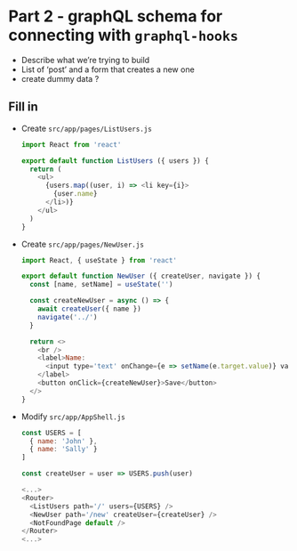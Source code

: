 # Part 2 - graphQL schema for connecting with `graphql-hooks`

- Describe what we’re trying to build
- List of ‘post’ and a form that creates a new one
- create dummy data ?

## Fill in

- Create `src/app/pages/ListUsers.js`

  ```js
  import React from 'react'

  export default function ListUsers ({ users }) {
    return (
      <ul>
        {users.map((user, i) => <li key={i}>
          {user.name}
        </li>)}
      </ul>
    )
  }
  ```

- Create `src/app/pages/NewUser.js`
  ```js
  import React, { useState } from 'react'

  export default function NewUser ({ createUser, navigate }) {
    const [name, setName] = useState('')

    const createNewUser = async () => {
      await createUser({ name })
      navigate('../')
    }

    return <>
      <br />
      <label>Name:
        <input type='text' onChange={e => setName(e.target.value)} value={name} />
      </label>
      <button onClick={createNewUser}>Save</button>
    </>
  }
  ```

- Modify `src/app/AppShell.js`
  ```js
  const USERS = [
    { name: 'John' },
    { name: 'Sally' }
  ]

  const createUser = user => USERS.push(user)

  <...>
  <Router>
    <ListUsers path='/' users={USERS} />
    <NewUser path='/new' createUser={createUser} />
    <NotFoundPage default />
  </Router>
  <...>
  ```

